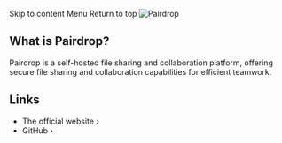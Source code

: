 Skip to content
Menu
Return to top
![Pairdrop](https://raw.githubusercontent.com/schlagmichdoch/PairDrop/refs/heads/master/public/images/android-chrome-192x192-maskable.png)
## What is Pairdrop? ​
Pairdrop is a self-hosted file sharing and collaboration platform, offering secure file sharing and collaboration capabilities for efficient teamwork.
## Links ​
  * The official website ›
  * GitHub ›


